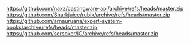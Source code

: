 https://github.com/naxz/castingware-api/archive/refs/heads/master.zip
https://github.com/Sharkjuice/rubik/archive/refs/heads/master.zip
https://github.com/arnauruana/expert-system-books/archive/refs/heads/master.zip
https://github.com/sersoker/IC/archive/refs/heads/master.zip
